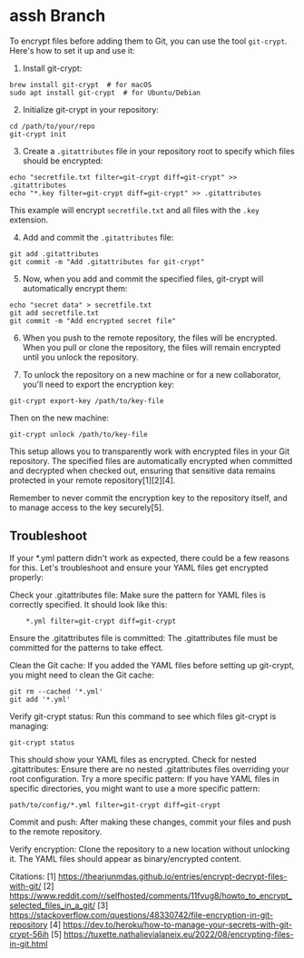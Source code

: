 # assh Branch
To encrypt files before adding them to Git, you can use the tool `git-crypt`. Here's how to set it up and use it:

1. Install git-crypt:
```
brew install git-crypt  # for macOS
sudo apt install git-crypt  # for Ubuntu/Debian
```

2. Initialize git-crypt in your repository:
```
cd /path/to/your/repo
git-crypt init
```

3. Create a `.gitattributes` file in your repository root to specify which files should be encrypted:
```
echo "secretfile.txt filter=git-crypt diff=git-crypt" >> .gitattributes
echo "*.key filter=git-crypt diff=git-crypt" >> .gitattributes
```

This example will encrypt `secretfile.txt` and all files with the `.key` extension.

4. Add and commit the `.gitattributes` file:
```
git add .gitattributes
git commit -m "Add .gitattributes for git-crypt"
```

5. Now, when you add and commit the specified files, git-crypt will automatically encrypt them:
```
echo "secret data" > secretfile.txt
git add secretfile.txt
git commit -m "Add encrypted secret file"
```

6. When you push to the remote repository, the files will be encrypted. When you pull or clone the repository, the files will remain encrypted until you unlock the repository.

7. To unlock the repository on a new machine or for a new collaborator, you'll need to export the encryption key:
```
git-crypt export-key /path/to/key-file
```

Then on the new machine:
```
git-crypt unlock /path/to/key-file
```

This setup allows you to transparently work with encrypted files in your Git repository. The specified files are automatically encrypted when committed and decrypted when checked out, ensuring that sensitive data remains protected in your remote repository[1][2][4].

Remember to never commit the encryption key to the repository itself, and to manage access to the key securely[5].

## Troubleshoot 
If your *.yml pattern didn't work as expected, there could be a few reasons for this. Let's troubleshoot and ensure your YAML files get encrypted properly:

Check your .gitattributes file:
Make sure the pattern for YAML files is correctly specified. It should look like this:

```
    *.yml filter=git-crypt diff=git-crypt
```

Ensure the .gitattributes file is committed:
The .gitattributes file must be committed for the patterns to take effect.

Clean the Git cache:
If you added the YAML files before setting up git-crypt, you might need to clean the Git cache:

```
git rm --cached '*.yml'
git add '*.yml'
```

Verify git-crypt status:
Run this command to see which files git-crypt is managing:

```
git-crypt status
```

This should show your YAML files as encrypted.
Check for nested .gitattributes:
Ensure there are no nested .gitattributes files overriding your root configuration.
Try a more specific pattern:
If you have YAML files in specific directories, you might want to use a more specific pattern:

```
path/to/config/*.yml filter=git-crypt diff=git-crypt
```

Commit and push:
After making these changes, commit your files and push to the remote repository.

Verify encryption:
Clone the repository to a new location without unlocking it. The YAML files should appear as binary/encrypted content.

Citations:
[1] https://thearjunmdas.github.io/entries/encrypt-decrypt-files-with-git/
[2] https://www.reddit.com/r/selfhosted/comments/11fvug8/howto_to_encrypt_selected_files_in_a_git/
[3] https://stackoverflow.com/questions/48330742/file-encryption-in-git-repository
[4] https://dev.to/heroku/how-to-manage-your-secrets-with-git-crypt-56ih
[5] https://tuxette.nathalievialaneix.eu/2022/08/encrypting-files-in-git.html
